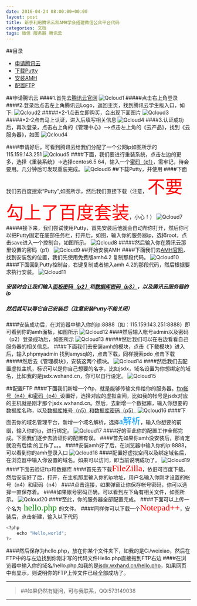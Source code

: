 ```yaml
---
date: 2016-04-24 08:00:00+00:00
layout: post
title: 新手利用腾讯云和AMH学会搭建微信公众平台代码
categories: 文档
tags: 微信 服务器 腾讯云
---
```

##<a name="index"/>目录
* [申请腾讯云](#qcloud)
* [下载Putty](#down)
* [安装AMH](#install)
* [配置FTP](#setftp)


##<a name="qcloud"/>申请腾讯云
####1.首先去[腾讯云官网](http://www.qcloud.com/)
![Qcloud1](../assets/jc1-txy.JPG)
#####点击右上角登录
####2.登录后点击左上角腾讯云Logo，返回主页，找到腾讯云学生版入口，如下:
![Qcloud2](../assets/jc1-txyxuesheng.JPG)
#####*2-1点击立即购买，会出现下面图片
![Qcloud3](../assets/jc1-txyxsrz.JPG)
#####*2-2点击马上认证，进入后填写相关信息
![Qcloud4](../assets/jc1-txyxsrz2.JPG)
####3.认证成功后，再次登录，点击右上角的《管理中心》-->点击左上角的《云产品》，找到《云服务器》，如图
![Qcloud4](../assets/jc1-txyym.JPG)

####申请好后，可看到腾讯云给我们分配了一个公网ip如图所示的115.159.143.251
![Qcloud5](../assets/jc1-txyym.JPG)
####下面，我们要进行重装系统，点击左边的更多，选择《重装系统》->选择centos6.5 64，输入一个[密码（p1）](#p1)，需牢记，待会要用。几分钟后可发现重装完成。
![Qcloud6](../assets/jc1-txycz.JPG)
##<a name="down"/>下载Putty，并使用</a>
####下面我们去百度搜索“Putty”,如图所示，然后我们直接下载（注意，<font color=red size=8 face="楷体">不要勾上了百度套装</font>，小心！）
![Qcloud7](../assets/jc1-putty.JPG)
#####接下来，我们尝试使用Putty，首先安装后他就会自动帮你打开，然后你可以把Putty固定在底部任务栏，打开后，如图，输入你的服务器ip，选择root，点击save进入一个控制台，如图所示。
![Qcloud8](../assets/jc1-puttydl.JPG)
#####然后输入你在腾讯云那里设置的密码<a name="p1"/>（p1）</a>
![Qcloud9](../assets/jc1-puttydl2.JPG)
##<a name="install"/>开始安装AMH</a>
####下面我们去[AMH官网](http://amh.sh)，找到安装包的位置，我们先使用免费版amh4.2 复制那段代码。
![Qcloud10](../assets/jc1-amhget.JPG)
####下面回到Putty控制台，右键复制或者输入amh 4.2的那段代码，然后根据要求执行安装。
![Qcloud11](../assets/jc1-puttyamh.JPG)
##### 安装时会让我们输入[面板密码（p2）](#p2)和[数据库密码（p3）](#p3)，以及腾讯云服务器的ip
##### 然后就可以等它自己安装后（注意安装Putty不能关闭）
####安装成功后，在浏览器中输入你的ip:8888（如：115.159.143.251:8888）即可看到你的amh面板，如图所示
![Qcloud12](../assets/jc1-amhdl.JPG)
####然后输入帐号admin以及<a name="p2"/>密码（p2）</a>登录成功后，如图所示
![Qcloud13](../assets/jc1-amhdlcg.JPG)
#####然后我们可以在右边看看自己服务器的相关信息。
####下面我们去安装amh的模块，点击《下载模块》进入后，输入phpmyadmin 找到amysql的，点击下载，同样搜索pdo 点击下载
#####然后去《管理模块》，安装这两个模块。
![Qcloud14](../assets/jc1-amhmk.JPG)
####然后我们去配置虚拟主机，标识可以是你自己想要的名字，比如jsdx，域名设置为你想绑定的域名，比如我的是jsdx.wxhand.cn，你可以自行设定。
![Qcloud15](../assets/jc1-amhzhuji.JPG)

##<a name="setftp"/>配置FTP</a>
####下面我们新增一个ftp，就是能够传输文件给你的服务器。[ftp帐号（n4）](#n4)和[密码（p4）](#p4)设置好，选择对应的虚拟空间，比如我的帐号是jsdx对应的主机就是刚才那个jsdx.wxhand.cn。然后，去新增一个数据库，输入你想要的数据库名称，以及[数据库帐号（n5）](#n5)和[数据库密码（p5）](#p5)
![Qcloud16](../assets/jc1-amhftp.JPG)
####下面去你的域名管理平台，新增一个域名解析，选择<font color=#0099ff size=5 face="黑体">a解析</font>，输入你想要的前缀，输入你的ip，进行绑定。
![Qcloud17](../assets/jc1-ymjx.JPG)
####好的至此你的配置工作全部完成。下面我们逐步去验证你的配置有误。
####首先如果你amh没安装后，那肯定就没有后续 的工作了。。。
####安装amh好了后，在浏览器中输入你的ip:8888，可以看到你的amh登录入口
![Qcloud18](../assets/jc1-amhdl.JPG)
####配置好虚拟空间以及绑定域名后，在浏览器中输入你设置的域名。如果可以访问，即当前说明成功了。
![Qcloud19](../assets/jc1-ymfw.JPG)
####下面去验证ftp和数据库
####首先去下载<font color=red size=5 face="楷体">FileZilla</font>，依旧可百度下载。然后安装好了后，打开，在主机那里输入你的ip地址，用户名输入你刚才设置的<a name="n4"/>帐号（n4）</a>和<a name="n4"/>密码（n4）</a>
####点击连接，如果弹窗让你保存帐号密码，你可以选择一直保存着。
####如果帐号密码正确，可以看到左下角有相关文件，如图所示。
![Qcloud20](../assets/jc1-ftpdl.JPG)
####至此，你的服务器全部配置完成。
####下面可以上传一个名为<font color=green size=5 face="楷体"> hello.php </font>的文件。
####同样你可以下载一个<font color=red size=5 face="楷体">Notepad++</font>，安装后，点击新建，输入以下代码

```python
<?php
	echo "Hello,world";
?>
```

####然后保存为hello.php，放在你某个文件夹下，如我的是C:/weixiao，然后在FTP中的与左边找到你刚才写的代码文件Hello.php直接拖到FTP右边
####在浏览器中输入你的域名/hello.php,如我的是[jsdx.wxhand.cn/hello.php](http://jsdx.wxhand.cn/hello.php)，如果网页中有显示，则说明你的FTP上传文件已经全部成功了。
___
>##如果仍然有疑问，可与我联系，QQ:573149038
___






